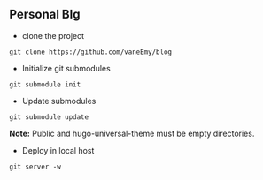 ## Personal Blg

- clone the project

```
git clone https://github.com/vaneEmy/blog
```

- Initialize git submodules

```
git submodule init 
```

- Update submodules

```
git submodule update 
```
**Note:** Public and hugo-universal-theme must be empty directories.


- Deploy in local host

```
git server -w
```


